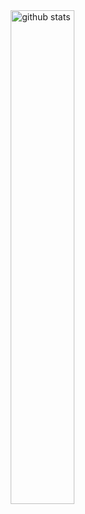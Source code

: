 <img src="https://github-readme-stats.vercel.app/api?username=madamoniem&show_icons=true&theme=gotham" alt="github stats" width="45%" align="right"/>

